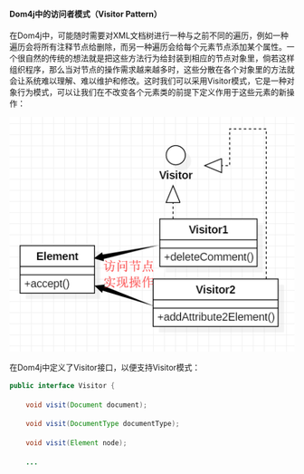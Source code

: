 #### Dom4j中的访问者模式（Visitor Pattern）

在Dom4j中，可能随时需要对XML文档树进行一种与之前不同的遍历，例如一种遍历会将所有注释节点给删除，而另一种遍历会给每个元素节点添加某个属性。一个很自然的传统的想法就是把这些方法行为给封装到相应的节点对象里，倘若这样组织程序，那么当对节点的操作需求越来越多时，这些分散在各个对象里的方法就会让系统难以理解、难以维护和修改。这时我们可以采用Visitor模式，它是一种对象行为模式，可以让我们在不改变各个元素类的前提下定义作用于这些元素的新操作：

![](/assets/visitor1.png)

在Dom4j中定义了Visitor接口，以便支持Visitor模式：

```java
public interface Visitor {

    void visit(Document document);

    void visit(DocumentType documentType);

    void visit(Element node);
    
    ...
```



